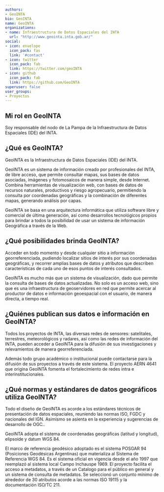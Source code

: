 ```yaml
---
authors:
- GeoINTA
bio: GeoINTA
name: GeoINTA
organizations:
- name: Infraestructura de Datos Espaciales del INTA
  url: "http://www.geointa.inta.gob.ar/"
social:
- icon: envelope
  icon_pack: fas
  link: '#contact'
- icon: twitter
  icon_pack: fab
  link: https://twitter.com/geoINTA
- icon: github
  icon_pack: fab
  link: https://github.com/GeoINTA
superuser: false
user_groups:
- Proyectos
---
```


## Mi rol en GeoINTA

Soy responsable del nodo de La Pampa de la Infraestructura de Datos Espaciales (IDE) del INTA.

## ¿Qué es GeoINTA?

GeoINTA es la Infraestructura de Datos Espaciales (IDE) del INTA.

GeoINTA es un sistema de información creado por profesionales del INTA, de libre acceso, que permite consultar mapas, sus bases de datos asociadas, imágenes y fotomosaicos de manera simple, desde Internet. Combina herramientas de visualización web, con bases de datos de recursos naturales, productivos y riesgo agropecuario, permitiendo la consulta por coordenadas geográficas y la combinación de diferentes mapas, generando análisis por capas.

GeoINTA se basa en una arquitectura informática que utiliza software libre y comercial de última generación, así como desarrollos tecnológicos propios para brindar a todos la posibilidad de usar un sistema de información Geográfica a través de la Web.


## ¿Qué posibilidades brinda GeoINTA?

Acceder en todo momento y desde cualquier sitio a información georreferenciada, pudiendo localizar sitios de interés por sus coordenadas geográficas, y recorrer amplias bases de datos y atributos que describen características de cada uno de esos puntos de interés consultados.

GeoINTA es mucho más que un sistema de visualización, dado que permite la consulta de bases de datos actualizadas. No solo es un acceso web, sino que es una infraestructura de geoservidores en red que permite acercar al productor de datos e información geoespacial con el usuario, de manera directa, a tiempo real.

## ¿Quiénes publican sus datos e información en GeoINTA?

Todos los proyectos de INTA, las diversas redes de sensores: satelitales, terrestres, meteorológicos y radares, así como las redes de información del INTA, pueden acceder a GeoINTA para la difusión de sus investigaciones y relevamientos de manera georreferenciada.

Además todo grupo académico o institucional puede contactarse para la difusión de sus proyectos a través de este sistema. El proyecto AERN 4641 que origina GeoINTA fomenta el fortalecimiento de redes intra e interinstitucionales.

## ¿Qué normas y estándares de datos geográficos utiliza GeoINTA?

Todo el diseño de GeoINTA es acorde a los estándares técnicos de presentación de datos espaciales, reuniendo las normas ISO, FGDC y nacionales del IGN. Asimismo se asienta en la experiencia y sugerencias de desarrollo de OGC..

GeoINTA adopta el sistema de coordenadas geográficas (latitud y longitud), elipsoide y datum WGS 84.

El marco de referencia geodésico adoptado es el sistema POSGAR 94 (Posiciones Geodésicas Argentinas) que materializa al Sistema de Referencia WGS 84. Es el sistema oficial en vigencia desde el año 1997 que reemplazó al sistema local Campo Inchauspe 1969.
El proyecto facilita el acceso a metadatos, a través de un Catalogo para el público en general y un sistema de consulta de metadatos. Se seleccionó un conjunto mínimo de alrededor de 30 atributos acorde a las normas ISO 19115 y la documentación ISO/TC 211.